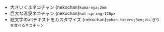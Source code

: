 * 大きいくまネコチャン {nekochan}`kuma-nya;2em`
* 巨大な温泉ネコチャン {nekochan}`hot-spring;128px`
* 絵文字のaltテキストをカスタマイズ {nekochan}`gohan-taberu;3em;おにぎりを食べるネコチャン`
